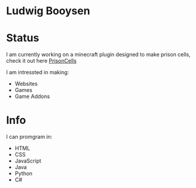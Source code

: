 
<h1>Ludwig Booysen</h1>

<h1>Status</h1>
<p>I am currently working on a minecraft plugin designed to make prison cells, check it out here <a href="https://github.com/LudwigBooysen/PrisonCells">PrisonCells</a></p>

<p>I am intressted in making:</p>
<ul>
  <li>Websites</li>
  <li>Games</li>
  <li>Game Addons</li>
</ul>

<h1>Info</h1>
<p>I can promgram in:</p>
<ul>
  <li>HTML</li>
  <li>CSS</li>
  <li>JavaScript</li>
  <li>Java</li>
  <li>Python</li>
  <li>C#</li>
</ul>
